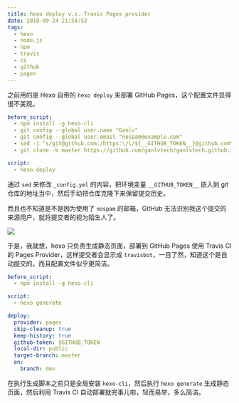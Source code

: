 ```yaml
---
title: hexo deploy v.s. Travis Pages provider
date: 2018-09-24 21:54:53
tags:
  - hexo
  - node.js
  - npm
  - travis
  - ci
  - github
  - pages
---
```


之前用的是 Hexo 自带的 `hexo deploy` 来部署 GitHub Pages，这个配置文件显得很不美观。

```yaml
before_script:
  - npm install -g hexo-cli
  - git config --global user.name "Ganlv"
  - git config --global user.email "nospam@example.com"
  - sed -i "s/git@github.com:/https:\/\/${__GITHUB_TOKEN__}@github.com\//" _config.yml
  - git clone -b master https://github.com/ganlvtech/ganlvtech.github.io.git .deploy_git

script:
  - hexo deploy
```

通过 `sed` 来修改 `_config.yml` 的内容，把环境变量 `__GITHUB_TOKEN__` 嵌入到 git 仓库的地址当中，然后手动把仓库克隆下来保留提交历史。

而且也不知道是不是因为使用了 `nospam` 的邮箱，GitHub 无法识别我这个提交的来源用户，就将提交者的视为陌生人了。

![](/images/hexo-deploy-vs-travis-pages-provider/different-committers.jpg)

于是，我就想，hexo 只负责生成静态页面，部署到 GitHub Pages 使用 Travis CI 的 Pages Provider，这样提交者会显示成 `travisbot`，一目了然，知道这个是自动提交的。而且配置文件似乎更简洁。

```yaml
before_script:
  - npm install -g hexo-cli

script:
  - hexo generate

deploy:
  provider: pages
  skip-cleanup: true
  keep-history: true
  github-token: $GITHUB_TOKEN
  local-dir: public
  target-branch: master
  on:
    branch: dev
```

在执行生成脚本之前只是全局安装 `hexo-cli`，然后执行 `hexo generate` 生成静态页面，然后利用 Travis CI 自动部署就完事儿啦，轻而易举，多么简洁。